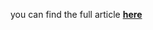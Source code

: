 you can find the full article <b><a href='https://towardsdatascience.com/is-gradient-boosting-good-as-prophet-for-time-series-forecasting-3dcbfd03775e'>here</a></b>
